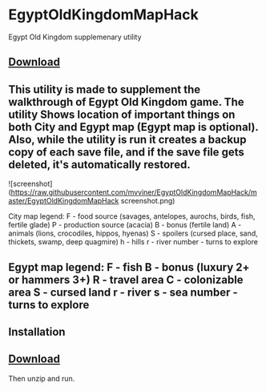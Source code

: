 # EgyptOldKingdomMapHack
Egypt Old Kingdom supplemenary utility

[Download](https://github.com/mvviner/EgyptOldKingdomMapHack/releases/download/1.0/EgyptOldKingdomMapHack.zip)
------
This utility is made to supplement the walkthrough of Egypt Old Kingdom game.
The utility Shows location of important things on both City and Egypt map (Egypt map is optional).
Also, while the utility is run it creates a backup copy of each save file, and if the save file gets deleted, it's automatically restored.
------
![screenshot](https://raw.githubusercontent.com/mvviner/EgyptOldKingdomMapHack/master/EgyptOldKingdomMapHack screenshot.png)

City map legend:
F - food source (savages, antelopes, aurochs, birds, fish, fertile glade)
P - production source (acacia)
B - bonus (fertile land)
A - animals (lions, crocodiles, hippos, hyenas)
S - spoilers (cursed place, sand, thickets, swamp, deep quagmire)
h - hills
r - river
number - turns to explore

Egypt map legend:
F - fish
B - bonus (luxury 2+ or hammers 3+)
R - travel area
C - colonizable area
S - cursed land
r - river
s - sea
number - turns to explore
------
Installation
------
[Download](https://github.com/mvviner/EgyptOldKingdomMapHack/releases/download/1.0/EgyptOldKingdomMapHack.zip)
------
Then unzip and run.
